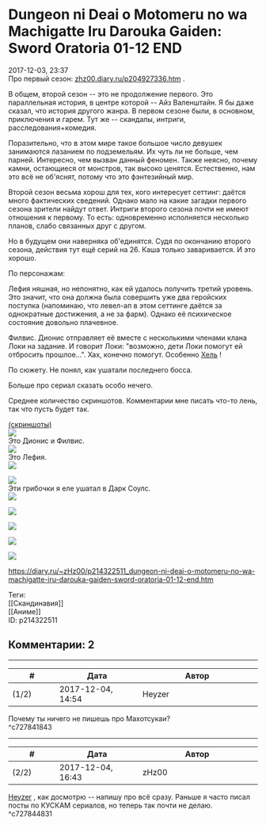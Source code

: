 Dungeon ni Deai o Motomeru no wa Machigatte Iru Darouka Gaiden: Sword Oratoria 01-12 END
========================================================================================

  
2017-12-03, 23:37  
 Про первый сезон:  [zhz00.diary.ru/p204927336.htm](Dungeon%20ni%20Deai%20wo%20Motomeru%20no%20wa%20Machigatte%20iru%20Darou%20ka%2001-13%20END)  .   
   
 В общем, второй сезон -- это не продолжение первого. Это параллельная история, в центре которой -- Айз Валенштайн. Я бы даже сказал, что история другого жанра. В первом сезоне были, в основном, приключения и гарем. Тут же -- скандалы, интриги, расследования+комедия.   
   
 Поразительно, что в этом мире такое большое число девушек занимаются лазанием по подземельям. Их чуть ли не больше, чем парней. Интересно, чем вызван данный феномен. Также неясно, почему камни, остающиеся от монстров, так высоко ценятся. Естественно, нам это всё не об'яснят, потому что это фэнтезийный мир.   
   
 Второй сезон весьма хорош для тех, кого интересует сеттинг: даётся много фактических сведений. Однако мало на какие загадки первого сезона зрители найдут ответ. Интриги второго сезона почти не имеют отношения к первому. То есть: одновременно исполняется несколько планов, слабо связанных друг с другом.   
   
 Но в будущем они наверняка об'единятся. Судя по окончанию второго сезона, действия тут ещё серий на 26. Каша только заваривается. И это хорошо.   
   
 По персонажам:   
   
 Лефия няшная, но непонятно, как ей удалось получить третий уровень. Это значит, что она должна была совершить уже два геройских поступка (напоминаю, что левел-ап в этом сеттинге даётся за однократные достижения, а не за фарм). Однако её психическое состояние довольно плачевное.   
   
 Филвис. Дионис отправляет её вместе с несколькими членами клана Локи на задание. И говорит Локи: "возможно, дети Локи помогут ей отбросить прошлое...". Хах, конечно помогут. Особенно  [Хель](https://ru.wikipedia.org/wiki/%D0%A5%D0%B5%D0%BB%D1%8C)  !   
   
 По сюжету. Не понял, как ушатали последнего босса.   
   
 Больше про сериал сказать особо нечего.   
   
 Среднее количество скриншотов. Комментарии мне писать что-то лень, так что пусть будет так.   
   
  [(скриншоты)](https://zHz00.diary.ru/p214322511.htm?index=1#linkmore214322511m1)       
  [![](pics/SyN2V7sl.jpg)](https://i.imgur.com/SyN2V7s.jpg)    
 Это Дионис и Филвис.   
  [![](pics/V7DHABZl.jpg)](https://i.imgur.com/V7DHABZ.jpg)    
 Это Лефия.   
  [![](pics/0euqcRdl.jpg)](https://i.imgur.com/0euqcRd.jpg)    
   
  [![](pics/ZBNCjiDl.jpg)](https://i.imgur.com/ZBNCjiD.jpg)    
 Эти грибочки я еле ушатал в Дарк Соулс.   
  [![](pics/6BX4jPrl.png)](https://i.imgur.com/6BX4jPr.png)    
   
  [![](pics/RTSf69Nl.jpg)](https://i.imgur.com/RTSf69N.jpg)    
   
  [![](pics/jdfBDTLl.jpg)](https://i.imgur.com/jdfBDTL.jpg)    
   
  [![](pics/lipMIOtl.jpg)](https://i.imgur.com/lipMIOt.jpg)    
   
  [![](pics/H6yUZXUl.png)](https://i.imgur.com/H6yUZXU.png)    
      
  
<https://diary.ru/~zHz00/p214322511_dungeon-ni-deai-o-motomeru-no-wa-machigatte-iru-darouka-gaiden-sword-oratoria-01-12-end.htm>  
  
Теги:  
[[Скандинавия]]  
[[Аниме]]  
ID: p214322511  


Комментарии: 2
--------------

  


---



|         #         |              Дата              |                     Автор                     |           ID           |
| --- | --- | --- | --- |
| (1/2) | 2017-12-04, 14:54 | Heyzer | c727841843 |

  
 Почему ты ничего не пишешь про Махотсукаи?   
 ^c727841843

---



|         #         |              Дата              |                     Автор                     |           ID           |
| --- | --- | --- | --- |
| (2/2) | 2017-12-04, 16:43 | zHz00 | c727844831 |

  
  [Heyzer](http://heyzero.diary.ru "Orca")  , как досмотрю -- напишу про всё сразу. Раньше я часто писал посты по КУСКАМ сериалов, но теперь так почти не делаю.   
 ^c727844831